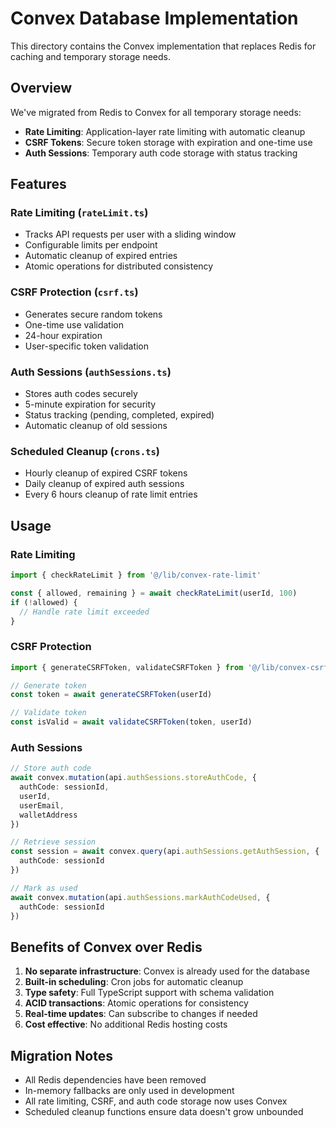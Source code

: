 # Convex Database Implementation

This directory contains the Convex implementation that replaces Redis for caching and temporary storage needs.

## Overview

We've migrated from Redis to Convex for all temporary storage needs:
- **Rate Limiting**: Application-layer rate limiting with automatic cleanup
- **CSRF Tokens**: Secure token storage with expiration and one-time use
- **Auth Sessions**: Temporary auth code storage with status tracking

## Features

### Rate Limiting (`rateLimit.ts`)
- Tracks API requests per user with a sliding window
- Configurable limits per endpoint
- Automatic cleanup of expired entries
- Atomic operations for distributed consistency

### CSRF Protection (`csrf.ts`)
- Generates secure random tokens
- One-time use validation
- 24-hour expiration
- User-specific token validation

### Auth Sessions (`authSessions.ts`)
- Stores auth codes securely
- 5-minute expiration for security
- Status tracking (pending, completed, expired)
- Automatic cleanup of old sessions

### Scheduled Cleanup (`crons.ts`)
- Hourly cleanup of expired CSRF tokens
- Daily cleanup of expired auth sessions
- Every 6 hours cleanup of rate limit entries

## Usage

### Rate Limiting
```typescript
import { checkRateLimit } from '@/lib/convex-rate-limit'

const { allowed, remaining } = await checkRateLimit(userId, 100)
if (!allowed) {
  // Handle rate limit exceeded
}
```

### CSRF Protection
```typescript
import { generateCSRFToken, validateCSRFToken } from '@/lib/convex-csrf'

// Generate token
const token = await generateCSRFToken(userId)

// Validate token
const isValid = await validateCSRFToken(token, userId)
```

### Auth Sessions
```typescript
// Store auth code
await convex.mutation(api.authSessions.storeAuthCode, {
  authCode: sessionId,
  userId,
  userEmail,
  walletAddress
})

// Retrieve session
const session = await convex.query(api.authSessions.getAuthSession, {
  authCode: sessionId
})

// Mark as used
await convex.mutation(api.authSessions.markAuthCodeUsed, {
  authCode: sessionId
})
```

## Benefits of Convex over Redis

1. **No separate infrastructure**: Convex is already used for the database
2. **Built-in scheduling**: Cron jobs for automatic cleanup
3. **Type safety**: Full TypeScript support with schema validation
4. **ACID transactions**: Atomic operations for consistency
5. **Real-time updates**: Can subscribe to changes if needed
6. **Cost effective**: No additional Redis hosting costs

## Migration Notes

- All Redis dependencies have been removed
- In-memory fallbacks are only used in development
- All rate limiting, CSRF, and auth code storage now uses Convex
- Scheduled cleanup functions ensure data doesn't grow unbounded